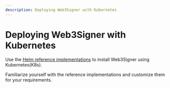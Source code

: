 ```yaml
---
description: Deploying Web3Signer with Kubernetes
---
```


# Deploying Web3Signer with Kubernetes

Use the [Helm reference implementations](https://github.com/ConsenSys/web3signer/tree/master/helm/web3signer) to install
Web3Signer using Kubernetes(K8s).

Familiarize yourself with the reference implementations and customize them for your requirements.
